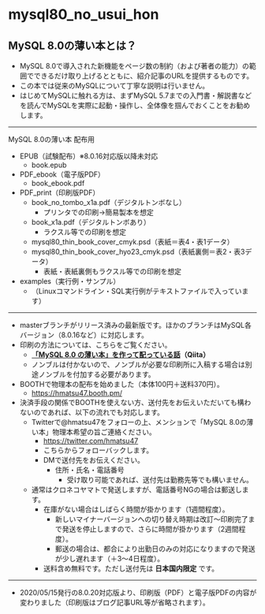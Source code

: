 # mysql80_no_usui_hon

## MySQL 8.0の薄い本とは？

 - MySQL 8.0で導入された新機能をページ数の制約（および著者の能力）の範囲でできるだけ取り上げるとともに、紹介記事のURLを提供するものです。
 - この本では従来のMySQLについて丁寧な説明は行いません。
 - はじめてMySQLに触れる方は、まずMySQL 5.7までの入門書・解説書などを読んでMySQLを実際に起動・操作し、全体像を掴んでおくことをお勧めします。

---

MySQL 8.0の薄い本 配布用

 - EPUB（試験配布）※8.0.16対応版以降未対応
   - book.epub
 - PDF_ebook（電子版PDF）
   - book_ebook.pdf
 - PDF_print（印刷版PDF）
   - book_no_tombo_x1a.pdf（デジタルトンボなし）
     - プリンタでの印刷→簡易製本を想定
   - book_x1a.pdf（デジタルトンボあり）
     - ラクスル等での印刷を想定
   - mysql80_thin_book_cover_cmyk.psd（表紙＝表4・表1データ）
   - mysql80_thin_book_cover_hyo23_cmyk.psd（表紙裏側＝表2・表3データ）
     - 表紙・表紙裏側もラクスル等での印刷を想定
 - examples（実行例・サンプル）
   - （Linuxコマンドライン・SQL実行例がテキストファイルで入っています）
---

 - masterブランチがリリース済みの最新版です。ほかのブランチはMySQL各バージョン（8.0.16など）に対応します。
 - 印刷の方法については、こちらをご覧ください。
   - **[「MySQL 8.0 の薄い本」を作って配っている話](https://qiita.com/hmatsu47/items/ceb75caf46e3c761095d)（Qiita）**
   - ノンブルは付かないので、ノンブルが必要な印刷所に入稿する場合は別途ノンブルを付加する必要があります。
 - BOOTHで物理本の配布を始めました（本体100円＋送料370円）。
   - https://hmatsu47.booth.pm/
 - 決済手段の関係でBOOTHを使えない方、送付先をお伝えいただいても構わないのであれば、以下の流れでも対応します。
   - Twitterで@hmatsu47をフォローの上、メンションで「MySQL 8.0の薄い本」物理本希望の旨ご連絡ください。
	   - https://twitter.com/hmatsu47
	 - こちらからフォローバックします。
	 - DMで送付先をお伝えください。
	   - 住所・氏名・電話番号
		   - 受け取り可能であれば、送付先は勤務先等でも構いません。
   - 通常はクロネコヤマトで発送しますが、電話番号NGの場合は郵送します。
	   - 在庫がない場合はしばらく時間が掛かります（1週間程度）。
		 - 新しいマイナーバージョンへの切り替え時期は改訂～印刷完了まで発送を停止しますので、さらに時間が掛かります（2週間程度）。
		 - 郵送の場合は、都合により出勤日のみの対応になりますので発送が少し遅れます（＋3～4日程度）。
	 - 送料含め無料です。ただし送付先は **日本国内限定** です。

---

 - 2020/05/15発行の8.0.20対応版より、印刷版（PDF）と電子版PDFの内容が変わりました（印刷版はブログ記事URL等が省略されます）。
